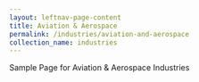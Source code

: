 ```yaml
---
layout: leftnav-page-content
title: Aviation & Aerospace
permalink: /industries/aviation-and-aerospace
collection_name: industries
---
```


Sample Page for Aviation & Aerospace Industries
